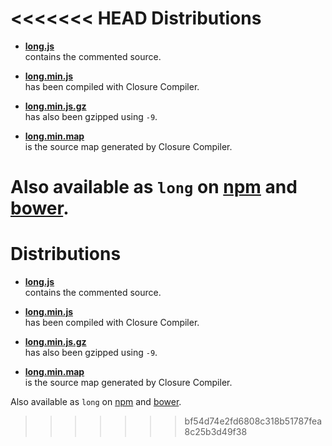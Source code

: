 <<<<<<< HEAD
Distributions
=============

* **[long.js](https://raw.githubusercontent.com/dcodeIO/Long.js/master/dist/long.js)**  
  contains the commented source.
  
* **[long.min.js](https://raw.githubusercontent.com/dcodeIO/Long.js/master/dist/long.min.js)**  
  has been compiled with Closure Compiler.
  
* **[long.min.js.gz](https://raw.githubusercontent.com/dcodeIO/Long.js/master/dist/long.min.js.gz)**  
  has also been gzipped using `-9`.
  
* **[long.min.map](https://raw.githubusercontent.com/dcodeIO/Long.js/master/dist/long.min.map)**  
  is the source map generated by Closure Compiler.

Also available as `long` on [npm](https://www.npmjs.org/package/long) and [bower](http://bower.io/search/?q=long).
=======
Distributions
=============

* **[long.js](https://raw.githubusercontent.com/dcodeIO/Long.js/master/dist/long.js)**  
  contains the commented source.
  
* **[long.min.js](https://raw.githubusercontent.com/dcodeIO/Long.js/master/dist/long.min.js)**  
  has been compiled with Closure Compiler.
  
* **[long.min.js.gz](https://raw.githubusercontent.com/dcodeIO/Long.js/master/dist/long.min.js.gz)**  
  has also been gzipped using `-9`.
  
* **[long.min.map](https://raw.githubusercontent.com/dcodeIO/Long.js/master/dist/long.min.map)**  
  is the source map generated by Closure Compiler.

Also available as `long` on [npm](https://www.npmjs.org/package/long) and [bower](http://bower.io/search/?q=long).
>>>>>>> bf54d74e2fd6808c318b51787fea8c25b3d49f38
